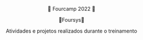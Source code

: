 <p align="center">🧡 Fourcamp 2022 🧡</p>
    
<p align="center">🧡Foursys🧡</p>
    
<p align="center">Atividades e projetos realizados durante o treinamento</p>
